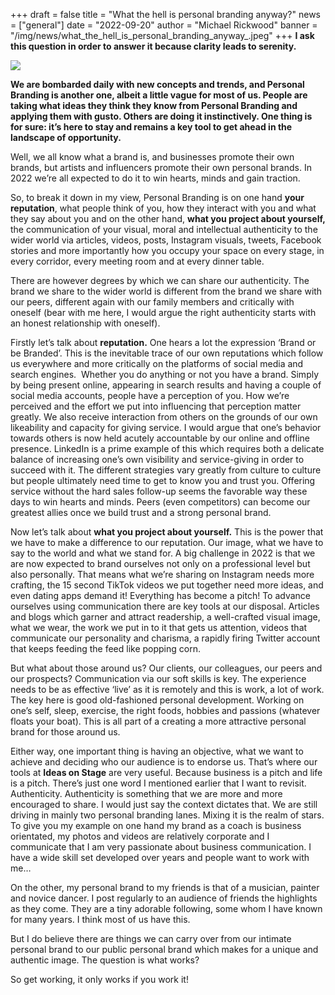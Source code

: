 +++
draft = false
title = "What the hell is personal branding anyway?"
news = ["general"]
date = "2022-09-20"
author = "Michael Rickwood"
banner = "/img/news/what_the_hell_is_personal_branding_anyway_.jpeg"
+++
**I ask this question in order to answer it because clarity leads to serenity.** 

![](/img/news/what_the_hell_is_personal_branding_anyway_.jpeg)

**We are bombarded daily with new concepts and trends, and Personal Branding is another one, albeit a little vague for most of us. People are taking what ideas they think they know from Personal Branding and applying them with gusto. Others are doing it instinctively. One thing is for sure: it’s here to stay and remains a key tool to get ahead in the landscape of opportunity.** 

Well, we all know what a brand is, and businesses promote their own brands, but artists and influencers promote their own personal brands. In 2022 we’re all expected to do it to win hearts, minds and gain traction. 

So, to break it down in my view, Personal Branding is on one hand **your reputation**, what people think of you, how they interact with you and what they say about you and on the other hand, **what you project about yourself,** the communication of your visual, moral and intellectual authenticity to the wider world via articles, videos, posts, Instagram visuals, tweets, Facebook stories and more importantly how you occupy your space on every stage, in every corridor, every meeting room and at every dinner table. 

There are however degrees by which we can share our authenticity. The brand we share to the wider world is different from the brand we share with our peers, different again with our family members and critically with oneself (bear with me here, I would argue the right authenticity starts with an honest relationship with oneself). 

Firstly let’s talk about **reputation.** One hears a lot the expression ‘Brand or be Branded’. This is the inevitable trace of our own reputations which follow us everywhere and more critically on the platforms of social media and search engines.  Whether you do anything or not you have a brand. Simply by being present online, appearing in search results and having a couple of social media accounts, people have a perception of you. How we’re perceived and the effort we put into influencing that perception matter greatly. We also receive interaction from others on the grounds of our own likeability and capacity for giving service. I would argue that one’s behavior towards others is now held acutely accountable by our online and offline presence. LinkedIn is a prime example of this which requires both a delicate balance of increasing one’s own visibility and service-giving in order to succeed with it. The different strategies vary greatly from culture to culture but people ultimately need time to get to know you and trust you. Offering service without the hard sales follow-up seems the favorable way these days to win hearts and minds. Peers (even competitors) can become our greatest allies once we build trust and a strong personal brand. 

Now let’s talk about **what you project about yourself.** This is the power that we have to make a difference to our reputation. Our image, what we have to say to the world and what we stand for. A big challenge in 2022 is that we are now expected to brand ourselves not only on a professional level but also personally. That means what we’re sharing on Instagram needs more crafting, the 15 second TikTok videos we put together need more ideas, and even dating apps demand it! Everything has become a pitch! To advance ourselves using communication there are key tools at our disposal. Articles and blogs which garner and attract readership, a well-crafted visual image, what we wear, the work we put in to it that gets us attention, videos that communicate our personality and charisma, a rapidly firing Twitter account that keeps feeding the feed like popping corn. 

But what about those around us? Our clients, our colleagues, our peers and our prospects? Communication via our soft skills is key. The experience needs to be as effective ‘live’ as it is remotely and this is work, a lot of work. The key here is good old-fashioned personal development. Working on one’s self, sleep, exercise, the right foods, hobbies and passions (whatever floats your boat). This is all part of a creating a more attractive personal brand for those around us. 

Either way, one important thing is having an objective, what we want to achieve and deciding who our audience is to endorse us. That’s where our tools at **Ideas on Stage** are very useful. Because business is a pitch and life is a pitch. There’s just one word I mentioned earlier that I want to revisit. Authenticity. Authenticity is something that we are more and more encouraged to share. I would just say the context dictates that. We are still driving in mainly two personal branding lanes. Mixing it is the realm of stars. To give you my example on one hand my brand as a coach is business orientated, my photos and videos are relatively corporate and I communicate that I am very passionate about business communication. I have a wide skill set developed over years and people want to work with me…

On the other, my personal brand to my friends is that of a musician, painter and novice dancer. I post regularly to an audience of friends the highlights as they come. They are a tiny adorable following, some whom I have known for many years. I think most of us have this. 

But I do believe there are things we can carry over from our intimate personal brand to our public personal brand which makes for a unique and authentic image. The question is what works? 

So get working, it only works if you work it!